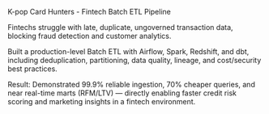 K-pop Card Hunters - Fintech Batch ETL Pipeline

Fintechs struggle with late, duplicate, ungoverned transaction data, blocking fraud detection and customer analytics.

Built a production-level Batch ETL with Airflow, Spark, Redshift, and dbt, including deduplication, partitioning, data quality, lineage, and cost/security best practices.

Result: Demonstrated 99.9% reliable ingestion, 70% cheaper queries, and near real-time marts (RFM/LTV) — directly enabling faster credit risk scoring and marketing insights in a fintech environment.

